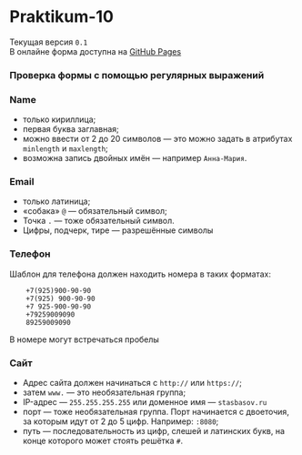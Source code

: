 # Praktikum-10
Текущая версия `0.1`\
В онлайне форма доступна на [GitHub Pages](https://i386net.github.io/praktikum-10/)
### Проверка формы с помощью регулярных выражений

### Name
* только кириллица;
* первая буква заглавная;
* можно ввести от 2 до 20 символов — это можно задать в атрибутах `minlength` и `maxlength`;
* возможна запись двойных имён — например `Анна-Мария`.

### Email
* только латиница;
* «собака» `@` — обязательный символ;
* Точка `.` — тоже обязательный символ.
* Цифры, подчерк, тире — разрешённые символы

### Телефон
Шаблон для телефона должен находить номера в таких форматах:
```text
    +7(925)900-90-90
    +7(925) 900-90-90
    +7 925-900-90-90
    +79259009090
    89259009090
```
В номере могут встречаться пробелы

### Сайт
* Адрес сайта должен начинаться с `http://` или `https://`;
* затем `www.` — это необязательная группа;
* IP-адрес — `255.255.255.255` или доменное имя — `stasbasov.ru`
* порт — тоже необязательная группа. Порт начинается с двоеточия, за которым идут от 2 до 5 цифр. Например: `:8080`;
* путь — последовательность из цифр, слешей и латинских букв, на конце которого может стоять решётка `#`.
